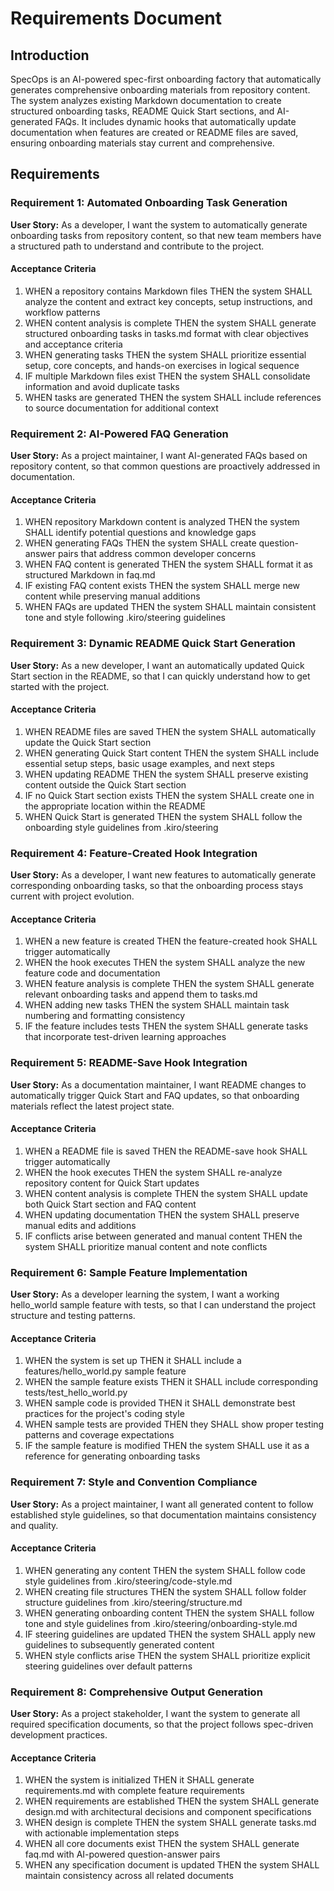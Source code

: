 # Requirements Document

## Introduction

SpecOps is an AI-powered spec-first onboarding factory that automatically generates comprehensive onboarding materials from repository content. The system analyzes existing Markdown documentation to create structured onboarding tasks, README Quick Start sections, and AI-generated FAQs. It includes dynamic hooks that automatically update documentation when features are created or README files are saved, ensuring onboarding materials stay current and comprehensive.

## Requirements

### Requirement 1: Automated Onboarding Task Generation

**User Story:** As a developer, I want the system to automatically generate onboarding tasks from repository content, so that new team members have a structured path to understand and contribute to the project.

#### Acceptance Criteria

1. WHEN a repository contains Markdown files THEN the system SHALL analyze the content and extract key concepts, setup instructions, and workflow patterns
2. WHEN content analysis is complete THEN the system SHALL generate structured onboarding tasks in tasks.md format with clear objectives and acceptance criteria
3. WHEN generating tasks THEN the system SHALL prioritize essential setup, core concepts, and hands-on exercises in logical sequence
4. IF multiple Markdown files exist THEN the system SHALL consolidate information and avoid duplicate tasks
5. WHEN tasks are generated THEN the system SHALL include references to source documentation for additional context

### Requirement 2: AI-Powered FAQ Generation

**User Story:** As a project maintainer, I want AI-generated FAQs based on repository content, so that common questions are proactively addressed in documentation.

#### Acceptance Criteria

1. WHEN repository Markdown content is analyzed THEN the system SHALL identify potential questions and knowledge gaps
2. WHEN generating FAQs THEN the system SHALL create question-answer pairs that address common developer concerns
3. WHEN FAQ content is generated THEN the system SHALL format it as structured Markdown in faq.md
4. IF existing FAQ content exists THEN the system SHALL merge new content while preserving manual additions
5. WHEN FAQs are updated THEN the system SHALL maintain consistent tone and style following .kiro/steering guidelines

### Requirement 3: Dynamic README Quick Start Generation

**User Story:** As a new developer, I want an automatically updated Quick Start section in the README, so that I can quickly understand how to get started with the project.

#### Acceptance Criteria

1. WHEN README files are saved THEN the system SHALL automatically update the Quick Start section
2. WHEN generating Quick Start content THEN the system SHALL include essential setup steps, basic usage examples, and next steps
3. WHEN updating README THEN the system SHALL preserve existing content outside the Quick Start section
4. IF no Quick Start section exists THEN the system SHALL create one in the appropriate location within the README
5. WHEN Quick Start is generated THEN the system SHALL follow the onboarding style guidelines from .kiro/steering

### Requirement 4: Feature-Created Hook Integration

**User Story:** As a developer, I want new features to automatically generate corresponding onboarding tasks, so that the onboarding process stays current with project evolution.

#### Acceptance Criteria

1. WHEN a new feature is created THEN the feature-created hook SHALL trigger automatically
2. WHEN the hook executes THEN the system SHALL analyze the new feature code and documentation
3. WHEN feature analysis is complete THEN the system SHALL generate relevant onboarding tasks and append them to tasks.md
4. WHEN adding new tasks THEN the system SHALL maintain task numbering and formatting consistency
5. IF the feature includes tests THEN the system SHALL generate tasks that incorporate test-driven learning approaches

### Requirement 5: README-Save Hook Integration

**User Story:** As a documentation maintainer, I want README changes to automatically trigger Quick Start and FAQ updates, so that onboarding materials reflect the latest project state.

#### Acceptance Criteria

1. WHEN a README file is saved THEN the README-save hook SHALL trigger automatically
2. WHEN the hook executes THEN the system SHALL re-analyze repository content for Quick Start updates
3. WHEN content analysis is complete THEN the system SHALL update both Quick Start section and FAQ content
4. WHEN updating documentation THEN the system SHALL preserve manual edits and additions
5. IF conflicts arise between generated and manual content THEN the system SHALL prioritize manual content and note conflicts

### Requirement 6: Sample Feature Implementation

**User Story:** As a developer learning the system, I want a working hello_world sample feature with tests, so that I can understand the project structure and testing patterns.

#### Acceptance Criteria

1. WHEN the system is set up THEN it SHALL include a features/hello_world.py sample feature
2. WHEN the sample feature exists THEN it SHALL include corresponding tests/test_hello_world.py
3. WHEN sample code is provided THEN it SHALL demonstrate best practices for the project's coding style
4. WHEN sample tests are provided THEN they SHALL show proper testing patterns and coverage expectations
5. IF the sample feature is modified THEN the system SHALL use it as a reference for generating onboarding tasks

### Requirement 7: Style and Convention Compliance

**User Story:** As a project maintainer, I want all generated content to follow established style guidelines, so that documentation maintains consistency and quality.

#### Acceptance Criteria

1. WHEN generating any content THEN the system SHALL follow code style guidelines from .kiro/steering/code-style.md
2. WHEN creating file structures THEN the system SHALL follow folder structure guidelines from .kiro/steering/structure.md
3. WHEN generating onboarding content THEN the system SHALL follow tone and style guidelines from .kiro/steering/onboarding-style.md
4. IF steering guidelines are updated THEN the system SHALL apply new guidelines to subsequently generated content
5. WHEN style conflicts arise THEN the system SHALL prioritize explicit steering guidelines over default patterns

### Requirement 8: Comprehensive Output Generation

**User Story:** As a project stakeholder, I want the system to generate all required specification documents, so that the project follows spec-driven development practices.

#### Acceptance Criteria

1. WHEN the system is initialized THEN it SHALL generate requirements.md with complete feature requirements
2. WHEN requirements are established THEN the system SHALL generate design.md with architectural decisions and component specifications
3. WHEN design is complete THEN the system SHALL generate tasks.md with actionable implementation steps
4. WHEN all core documents exist THEN the system SHALL generate faq.md with AI-powered question-answer pairs
5. WHEN any specification document is updated THEN the system SHALL maintain consistency across all related documents